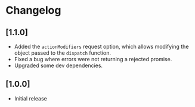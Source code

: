 # Changelog

## [1.1.0]
- Added the `actionModifiers` request option, which allows modifying the object passed to the `dispatch` function.
- Fixed a bug where errors were not returning a rejected promise.
- Upgraded some dev dependencies.

## [1.0.0]
- Initial release
